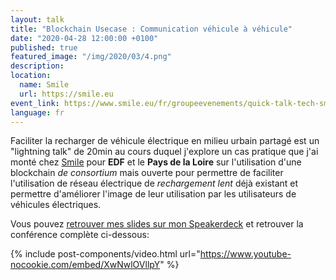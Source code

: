 ```yaml
---
layout: talk
title: "Blockchain Usecase : Communication véhicule à véhicule"
date: "2020-04-28 12:00:00 +0100"
published: true
featured_image: "/img/2020/03/4.png"
description:
location:
  name: Smile
  url: https://smile.eu
event_link: https://www.smile.eu/fr/groupeevenements/quick-talk-tech-smile
language: fr
---
```

Faciliter la recharger de véhicule électrique en milieu urbain partagé est un "lightning talk" de 20min au cours duquel j'explore un cas pratique que j'ai monté chez [Smile](https://smile.eu) pour **EDF** et le **Pays de la Loire** sur l'utilisation d'une blockchain *de consortium* mais ouverte pour permettre de faciliter l'utilisation de réseau électrique de *rechargement lent* déjà existant et permettre d'améliorer l'image de leur utilisation par les utilisateurs de véhicules électriques.

Vous pouvez [retrouver mes slides sur mon Speakerdeck](https://speakerdeck.com/thibaultmilan/introduction-a-la-blockchain-et-cas-dusage?slide=22) et retrouver la conférence complète ci-dessous:

{% include post-components/video.html
url="https://www.youtube-nocookie.com/embed/XwNwlOVllpY"
%}
